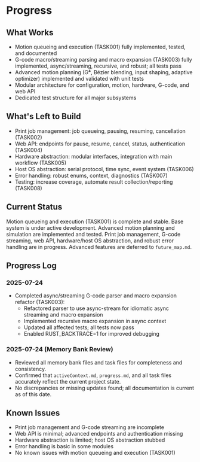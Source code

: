 # Progress


## What Works
- Motion queueing and execution (TASK001) fully implemented, tested, and documented
- G-code macro/streaming parsing and macro expansion (TASK003) fully implemented, async/streaming, recursive, and robust; all tests pass
- Advanced motion planning (G⁴, Bézier blending, input shaping, adaptive optimizer) implemented and validated with unit tests
- Modular architecture for configuration, motion, hardware, G-code, and web API
- Dedicated test structure for all major subsystems


## What's Left to Build
- Print job management: job queueing, pausing, resuming, cancellation (TASK002)
- Web API: endpoints for pause, resume, cancel, status, authentication (TASK004)
- Hardware abstraction: modular interfaces, integration with main workflow (TASK005)
- Host OS abstraction: serial protocol, time sync, event system (TASK006)
- Error handling: robust enums, context, diagnostics (TASK007)
- Testing: increase coverage, automate result collection/reporting (TASK008)

## Current Status
Motion queueing and execution (TASK001) is complete and stable. Base system is under active development. Advanced motion planning and simulation are implemented and tested. Print job management, G-code streaming, web API, hardware/host OS abstraction, and robust error handling are in progress. Advanced features are deferred to `future_map.md`.



## Progress Log

### 2025-07-24
- Completed async/streaming G-code parser and macro expansion refactor (TASK003):
  - Refactored parser to use async-stream for idiomatic async streaming and macro expansion
  - Implemented recursive macro expansion in async context
  - Updated all affected tests; all tests now pass
  - Enabled RUST_BACKTRACE=1 for improved debugging

### 2025-07-24 (Memory Bank Review)
- Reviewed all memory bank files and task files for completeness and consistency.
- Confirmed that `activeContext.md`, `progress.md`, and all task files accurately reflect the current project state.
- No discrepancies or missing updates found; all documentation is current as of this date.

## Known Issues
- Print job management and G-code streaming are incomplete
- Web API is minimal; advanced endpoints and authentication missing
- Hardware abstraction is limited; host OS abstraction stubbed
- Error handling is basic in some modules
- No known issues with motion queueing and execution (TASK001)
